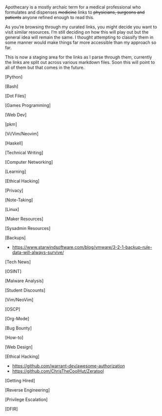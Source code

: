 Apothecary is a mostly archaic term for a medical professional who formulates and dispenses ~~medicine~~ links to ~~physicians, surgeons and patients~~ anyone refined enough to read this.

As you’re browsing through my curated links, you might decide you want to visit similar resources. I’m still deciding on how this will play out but the general idea will remain the same. I thought attempting to classify them in some manner would make things far more accessible than my approach so far.

This is now a staging area for the links as I parse through them, currently the links are split out across various markdown files. Soon this will point to all of them but that comes in the future.

[Python]

[Bash]

[Dot Files]

[Games Programming]

[Web Dev]

[pkm]


[Vi/Vim/Neovim]

[Haskell]

[Technical Writing]

[Computer Networking]

[Learning]


[Ethical Hacking]


[Privacy]

[Note-Taking]

[Linux]


[Maker Resources]

[Sysadmin Resources]


[Backups]
- https://www.starwindsoftware.com/blog/vmware/3-2-1-backup-rule-data-will-always-survive/

[Tech News]

[OSINT]



[Malware Analysis]


[Student Discounts]


[Vim/NeoVim]


[OSCP]


[Org-Mode]

[Bug Bounty]

[How-to]


[Web Design]

[Ethical Hacking]
- https://github.com/warrant-dev/awesome-authorization
- https://github.com/ChrisTheCoolHut/Zeratool

[Getting Hired]

[Reverse Engineering]

[Privilege Escalation]


[DFIR]


